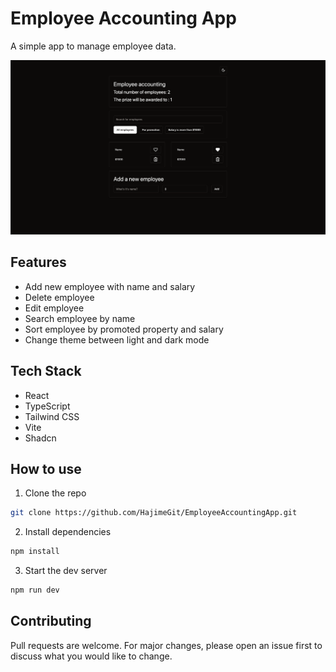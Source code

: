 
# Employee Accounting App
A simple app to manage employee data.

![Employee Accounting App](./assets/readme/employee-accounting-app.png)

## Features
- Add new employee with name and salary
- Delete employee
- Edit employee
- Search employee by name
- Sort employee by promoted property and salary
- Change theme between light and dark mode

## Tech Stack
- React
- TypeScript
- Tailwind CSS
- Vite
- Shadcn

## How to use
1. Clone the repo
``` bash
git clone https://github.com/HajimeGit/EmployeeAccountingApp.git
```

2. Install dependencies
``` bash
npm install
```

3. Start the dev server
``` bash
npm run dev
```

## Contributing
Pull requests are welcome. For major changes, please open an issue first to discuss what you would like to change.

  